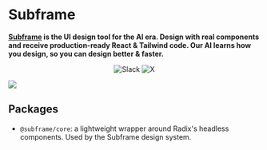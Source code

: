 # Subframe

**[Subframe](https://subframe.com) is the UI design tool for the AI era. Design with real components and receive production-ready React & Tailwind code. Our AI learns how you design, so you can design better & faster.**

<p align="center">
  <a href="https://join.slack.com/t/subframecommunity/shared_invite/zt-2gcv0nlow-qO_3pM3ZfNVGXZTWHVfwVw" style="text-decoration: none;">
    <img src="https://img.shields.io/badge/Slack-join-8F87F7?logo=slack" alt="Slack" />    
  </a>
  <a href="https://twitter.com/SubframeApp" style="text-decoration: none;">
    <img src="https://img.shields.io/twitter/url?url=https%3A%2F%2Ftwitter.com%2FSubframeApp&label=subframe" alt="X" />
  </a>
</p>

<img src="https://www.subframe.com/_next/image?url=%2Fimages%2Fvideo-placeholder.webp&w=3840&q=75&dpl=dpl_1HwPoC3P3oUziQC2gSjZ5yybVFDA" />

## Packages

- `@subframe/core`: a lightweight wrapper around Radix's headless components. Used by the Subframe design system.
